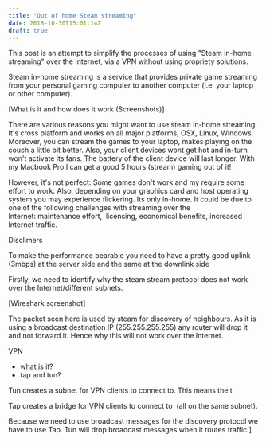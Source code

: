 ```yaml
---
title: "Out of home Steam streaming"
date: 2018-10-30T15:01:14Z
draft: true
---
```


This post is an attempt to simplify the processes of using "Steam in-home streaming" over the Internet, via a VPN without using propriety solutions.</em>

Steam in-home streaming is a service that provides private game streaming from your personal gaming computer to another computer (i.e. your laptop or other computer).

[What is it and how does it work (Screenshots)]

There are various reasons you might want to use steam in-home streaming: It's cross platform and works on all major platforms, OSX, Linux, Windows. Moreover, you can stream the games to your laptop, makes playing on the couch a little bit better. Also, your client devices wont get hot and in-turn won't activate its fans. The battery of the client device will last longer. With my Macbook Pro I can get a good 5 hours (stream) gaming out of it!

However, it's not perfect: Some games don't work and my require some effort to work. Also, depending on your graphics card and host operating system you may experience flickering. Its only in-home. It could be due to one of the following challenges with streaming over the Internet: maintenance effort,  licensing, economical benefits, increased Internet traffic.

Disclimers

To make the performance bearable you need to have a pretty good uplink (3mbps) at the server side and the same at the downlink side

Firstly, we need to identify why the steam stream protocol does not work over the Internet/different subnets.

[Wireshark screenshot]

The packet seen here is used by steam for discovery of neighbours. As it is using a broadcast destination IP (255.255.255.255) any router will drop it and not forward it. Hence why this will not work over the Internet.

VPN
<ul>
<li>what is it?</li>
<li>tap and tun?</li>
</ul>
Tun creates a subnet for VPN clients to connect to. This means the t

Tap creates a bridge for VPN clients to connect to  (all on the same subnet).

Because we need to use broadcast messages for the discovery protocol we have to use Tap. Tun will drop broadcast messages when it routes traffic.]
